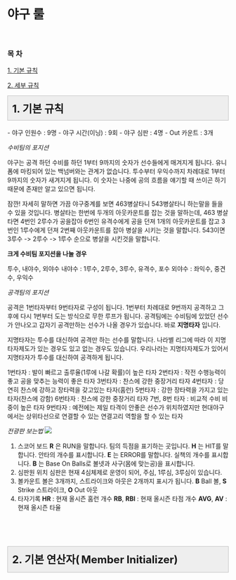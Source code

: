 # **야구 룰**

<br/>
<h3>목 차</h3>
<a name="top"></a>
<p><a href="#1">1. 기본 규칙</a></p>
<p><a href="#2">2. 세부 규칙</a></p>

<a name="1"></a>
  <div class="txc-textbox" style="padding: 10px; border: 1px solid rgb(193, 193, 193); border-image: none; background-color: rgb(238, 238, 238);">
    <strong><span style="font-size: 18pt;">1. 기본 규칙</span></strong>
    <font size="5"><span style="line-height: 36px;"></span></font>
</div>
<br/>
 - 야구 인원수 : 9명
 - 야구 시간(이닝) : 9회
 - 야구 심판 : 4명
 - Out 카운트 : 3개
 
*수비팀의 포지션*

야구는 공격 하던 수비를 하던 1부터 9까지의 숫자가 선수들에게 매겨지게 됩니다.
유니폼에 마킹되어 있는 백넘버와는 관계가 없습니다.
투수부터 우익수까지 차례대로 1부터 9까지의 숫자가 새겨지게 됩니다.
이 숫자는 나중에 공의 흐름을 얘기할 때 쓰이곤 하기 때문에 존재만 알고 있으면 됩니다.

잠깐! 자세히 말하면 가끔 야구중계를 보면 463병살타니 543병살타니 하는말을 들을 수 있을 것입니다.
병살타는 한번에 두개의 아웃카운트를 잡는 것을 말하는데,
463 병살타면 4번인 2루수가 공을잡아 6번인 유격수에게 공을 던져 1개의 아웃카운트를 잡고
3번인 1루수에게 던져 2번째 아웃카운트를 잡아 병살을 시키는 것을 말합니다.
543이면 3루수 -> 2루수 -> 1루수 순으로 병살을 시킨것을 말합니다.

**크게 수비팀 포지션을 나눌 경우**

투수, 내야수, 외야수
내야수 : 1루수, 2루수, 3루수, 유격수, 포수
외야수 : 좌익수, 중견수, 우익수

*공격팀의 포지션*

공격은 1번타자부터 9번타자로 구성이 됩니다.
1번부터 차례대로 9번까지 공격하고 그 후에 다시 1번부터 도는 방식으로 무한 루프가 됩니다.
공격팀에는 수비팀에 있었던 선수가 안나오고 갑자기 공격만하는 선수가 나올 경우가 있습니다.
바로 **지명타자** 입니다.

지명타자는 투수를 대신하여 공격만 하는 선수를 말합니다.
나라별 리그에 따라 이 지명타자제도가 있는 경우도 있고 없는 경우도 있습니다.
우리나라는 지명타자제도가 있어서 지명타자가 투수를 대신하여 공격하게 됩니다.

1번타자 : 발이 빠르고 출루율(1루에 나갈 확률)이 높은 타자
2번타자 : 작전 수행능력이 좋고 공을 맞추는 능력이 좋은 타자
3번타자 : 찬스에 강한 중장거리 타자
4번타자 : 당연히 찬스에 강하고 장타력을 갖고있는 타자(홈런)
5번타자 : 강한 장타력을 가지고 있는 타자(찬스에 강함)
6번타자 : 찬스에 강한 중장거리 타자
7번, 8번 타자 : 비교적 수비 비중이 높은 타자
9번타자 : 예전에는 제일 타격이 안좋은 선수가 위치하였지만 현대야구에서는
          상위타선으로 연결할 수 있는 연결고리 역할을 할 수 있는 타자

*전광판 보는법*
![](http://postfiles5.naver.net/20140627_164/kje2611kje_14038037005969HukK_JPEG/%BE%DF%B1%B8%C0%E5%C0%FC%B1%A4%C6%C7.JPG?type=w2)
1. 스코어 보드
**R** 은 RUN을 말합니다. 팀의 득점을 표기하는 곳입니다.
**H** 는 HIT를 말합니다. 안타의 개수를 표시합니다.
**E** 는 ERROR를 말합니다. 실책의 개수를 표시합니다.
**B** 는 Base On Balls로 볼넷과 사구(몸에 맞는공)을 표시합니다.
2. 심판원 위치
심판은 현재 4심체제로 운영이 되어, 주심, 1루심, 3루심이 있습니다.
3. 볼카운트
볼은 3개까지, 스트라이크와 아웃은 2개까지 표시가 됩니다.
**B** Ball 볼, **S** Strike 스트라이크, **O** Out 아웃
4. 타자기록
**HR** : 현재 올시즌 홈런 개수
**RB**, **RBI** : 현재 올시즌 타점 개수
**AVG**, **AV** : 현재 올시즌 타율

<br/><br/><br/>
<a name="2"></a>

<body class="markdown haroopad">

  <div class="txc-textbox" style="padding: 10px; border: 1px solid rgb(193, 193, 193); border-image: none; background-color: rgb(238, 238, 238);">
    <strong><span style="font-size: 18pt;">2. 기본 연산자(</span></strong>
    <font size="5"><span style="line-height: 36px;"><b>Member Initializer)</b></span></font>
</div>

